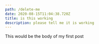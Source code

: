 ```yaml
---
path: /delete-me
date: 2020-08-15T11:04:38.720Z
title: is this working
description: please tell me it is working
---
```

This would be the body of my first post